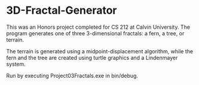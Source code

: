 # 3D-Fractal-Generator
This was an Honors project completed for CS 212 at Calvin University.
The program generates one of three 3-dimensional fractals: a fern, a tree, or terrain.
  
The terrain is generated using a midpoint-displacement algorithm, while the fern and the tree are created using turtle graphics and a Lindenmayer system.

Run by executing Project03Fractals.exe in bin/debug.
